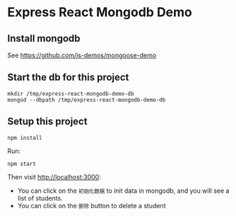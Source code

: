 Express React Mongodb Demo
===========================

Install mongodb
---------------

See <https://github.com/js-demos/mongoose-demo>

Start the db for this project
-----------------------------

```
mkdir /tmp/express-react-mongodb-demo-db
mongod --dbpath /tmp/express-react-mongodb-demo-db
```

Setup this project
------------------

```
npm install
```

Run:

```
npm start
```

Then visit <http://localhost:3000>:

- You can click on the `初始化数据` to init data in mongodb, and you will see a list of students.
- You can click on the `删除` button to delete a student

